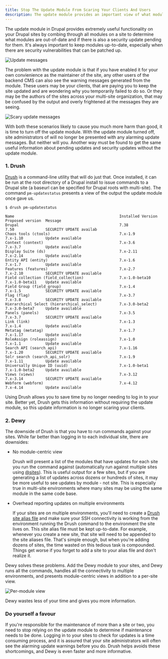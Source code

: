 ```yaml
---
title: Stop The Update Module From Scaring Your Clients And Users
description: The update module provides an important view of what modules are out-of-date and insecure on your Drupal site. But to your users and clients, the list is confusing, alarming, and the more they see these warnings before you can get to them, the more risk to your reputation.
---
```


The update module in Drupal provides extremely useful functionality on your Drupal sites by combing through all modules on a site to determine what modules are out-of-date and if there is also a security update pending for them. It's always important to keep modules up-to-date, especially when there are security vulnerabilities that can be patched up.

![Update messages](/img/posts/updates.png)

The problem with the update module is that if you have enabled it for your own convienience as the maintainer of the site, any other users of the backend CMS can also see the warning messages generated from the module. These users may be your clients, that are paying you to keep the site updated and are wondering why you temporarily failed to do so. Or they may be the authors of the sites across your multi-site organization, that may be confused by the output and overly frightened at the messages they are seeing. 

![Scary update messages](/img/posts/scary-updates.png)

With both these scenarios likely to cause you much more harm than good, it is time to turn off the update module. With the update module turned off, site administrators of will no longer be presented with any alarming update messages. But neither will you. Another way must be found to get the same useful information about pending updates and security updates without the update module.

### 1. Drush

[Drush](http://www.drush.org/en/master/) is a command-line utility that will do just that. Once installed, it can be run at the root directory of a Drupal install to issue commands to a Drupal site (a baseurl can be specified for Drupal roots with multi-site). The command `pm-updatestatus` presents a view of the output the update module once gave us.

    $ drush pm-updatestatus

    Name                                               Installed Version  Proposed version  Message        
    Drupal                                             7.38               7.50              SECURITY UPDATE availab
    Chaos tools (ctools)                               7.x-1.9            7.x-1.10          Update available
    Context (context)                                  7.x-3.6            7.x-3.7           Update available
    Display Suite (ds)                                 7.x-2.11           7.x-2.14          Update available
    Entity API (entity)                                7.x-1.6            7.x-1.7           Update available
    Features (features)                                7.x-2.7            7.x-2.10          SECURITY UPDATE available
    Field collection (field_collection)                7.x-1.0-beta10     7.x-1.0-beta11    Update available
    Field Group (field_group)                          7.x-1.4            7.x-1.5           SECURITY UPDATE available
    Flag (flag)                                        7.x-3.7            7.x-3.8           SECURITY UPDATE available
    Hierarchical Select (hierarchical_select)          7.x-3.0-beta2      7.x-3.0-beta7     Update available
    Panels (panels)                                    7.x-3.5            7.x-3.7           SECURITY UPDATE available
    Link (link)                                        7.x-1.3            7.x-1.4           Update available
    Metatag (metatag)                                  7.x-1.7            7.x-1.17          Update available
    RoleAssign (roleassign)                            7.x-1.0            7.x-1.1           Update available
    Search API (search_api)                            7.x-1.16           7.x-1.20          SECURITY UPDATE available
    Solr search (search_api_solr)                      7.x-1.9            7.x-1.11          Update available
    Universally Unique ID (uuid)                       7.x-1.0-beta1      7.x-1.0-beta2     Update available
    Views (views)                                      7.x-3.12           7.x-3.14          SECURITY UPDATE available
    Webform (webform)                                  7.x-4.12           7.x-4.14          Update available

Using Drush allows you to save time by no longer needing to log in to your site. Better yet, Drush gets this information without requiring the update module, so this update information is no longer scaring your clients.

### 2. Dewy

The downside of Drush is that you have to run commands against your sites. While far better than logging in to each individual site, there are downsides:

* No module-centric view

    Drush will present a list of the modules that have updates for each site you run the command against (automatically run against multiple sites using [@sites](https://codedrop.com.au/blog/run-drush-commands-all-sites-drupal-multi-site)). This is useful output for a few sites, but if you are generating a list of updates across dozens or hundreds of sites, it may be more useful to see updates by module - not site. This is especially true in multi-site environments where many sites may be using the same module in the same code base.

* Overhead reporting updates on multiple environments

    If your sites are on multiple environments, you'll need to create a [Drush site alias file](http://www.drush.org/en/master/usage/#site-aliases) and make sure your SSH connectivity is working from the environment running the Drush command to the environment the site lives on. This site alias file must be kept up-to-date. For example, whenever you create a new site, that site will need to be appended to the site aliases file. That's simple enough, but when you're adding dozens of sites, the time wasted on this tedious task is compounded. Things get worse if you forget to add a site to your alias file and don't realize it.

Dewy solves these problems. Add the Dewy module to your sites, and Dewy runs all the commands, handles all the connectivity to multiple environments, and presents module-centric views in addition to a per-site view.

![Per-module view](/img/posts/updates-by-module.gif)

Dewy wastes less of your time and gives you more information.

### Do yourself a favour

If you're responsible for the maintenance of more than a site or two, you need to stop relying on the update module to determine if maintenance needs to be done. Logging in to your sites to check for updates is a time consuming process, and it is assured that your site administrators will often see the alarming update warnings before you do. Drush helps avoids these shortcomings, and Dewy is even faster and more informative.